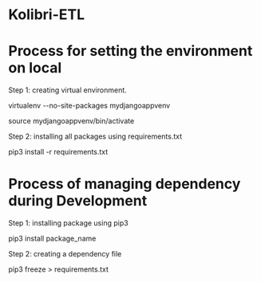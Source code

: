 # Kolibri-ETL

# Process for setting the environment on local

Step 1: creating virtual environment.

virtualenv --no-site-packages mydjangoappvenv

source mydjangoappvenv/bin/activate

Step 2: installing all packages using requirements.txt

pip3 install -r requirements.txt


# Process of managing dependency during Development

Step 1: installing package using pip3 

pip3 install package_name

Step 2: creating a dependency file

pip3 freeze > requirements.txt

